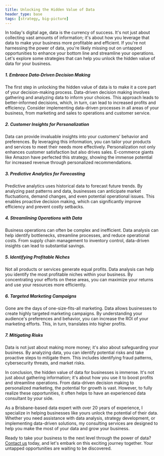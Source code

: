 ```yaml
---
title: Unlocking the Hidden Value of Data
header_type: base
tags: [strategy, big-picture]
---
```


In today's digital age, data is the currency of success. It's not just about collecting vast amounts of information; it's about how you leverage that data to make your business more profitable and efficient. If you're not harnessing the power of data, you're likely missing out on untapped opportunities to enhance your bottom line and streamline your operations. Let's explore some strategies that can help you unlock the hidden value of data for your business.

##### 1. Embrace Data-Driven Decision Making

The first step in unlocking the hidden value of data is to make it a core part of your decision-making process. Data-driven decision making involves gathering and analyzing data to inform your choices. This approach leads to better-informed decisions, which, in turn, can lead to increased profits and efficiency. Consider implementing data-driven processes in all areas of your business, from marketing and sales to operations and customer service.

##### 2. Customer Insights for Personalization

Data can provide invaluable insights into your customers' behavior and preferences. By leveraging this information, you can tailor your products and services to meet their needs more effectively. Personalization not only enhances customer satisfaction but also drives sales. E-commerce giants like Amazon have perfected this strategy, showing the immense potential for increased revenue through personalized recommendations.

##### 3. Predictive Analytics for Forecasting

Predictive analytics uses historical data to forecast future trends. By analyzing past patterns and data, businesses can anticipate market fluctuations, demand changes, and even potential operational issues. This enables proactive decision making, which can significantly improve efficiency and prevent costly setbacks.

##### 4. Streamlining Operations with Data

Business operations can often be complex and inefficient. Data analysis can help identify bottlenecks, streamline processes, and reduce operational costs. From supply chain management to inventory control, data-driven insights can lead to substantial savings.

##### 5. Identifying Profitable Niches

Not all products or services generate equal profits. Data analysis can help you identify the most profitable niches within your business. By concentrating your efforts on these areas, you can maximize your returns and use your resources more efficiently.

##### 6. Targeted Marketing Campaigns

Gone are the days of one-size-fits-all marketing. Data allows businesses to create highly targeted marketing campaigns. By understanding your audience's preferences and behavior, you can increase the ROI of your marketing efforts. This, in turn, translates into higher profits.

##### 7. Mitigating Risks

Data is not just about making more money; it's also about safeguarding your business. By analyzing data, you can identify potential risks and take proactive steps to mitigate them. This includes identifying fraud patterns, cybersecurity threats, and market risks.

In conclusion, the hidden value of data for businesses is immense. It's not just about gathering information; it's about how you use it to boost profits and streamline operations. From data-driven decision making to personalized marketing, the potential for growth is vast. However, to fully realize these opportunities, it often helps to have an experienced data consultant by your side.

As a Brisbane-based data expert with over 20 years of experience, I specialize in helping businesses like yours unlock the potential of their data. Whether you need assistance with data analysis, strategy development, or implementing data-driven solutions, my consulting services are designed to help you make the most of your data and grow your business.

Ready to take your business to the next level through the power of data? [Contact us](contact) today, and let's embark on this exciting journey together. Your untapped opportunities are waiting to be discovered.
